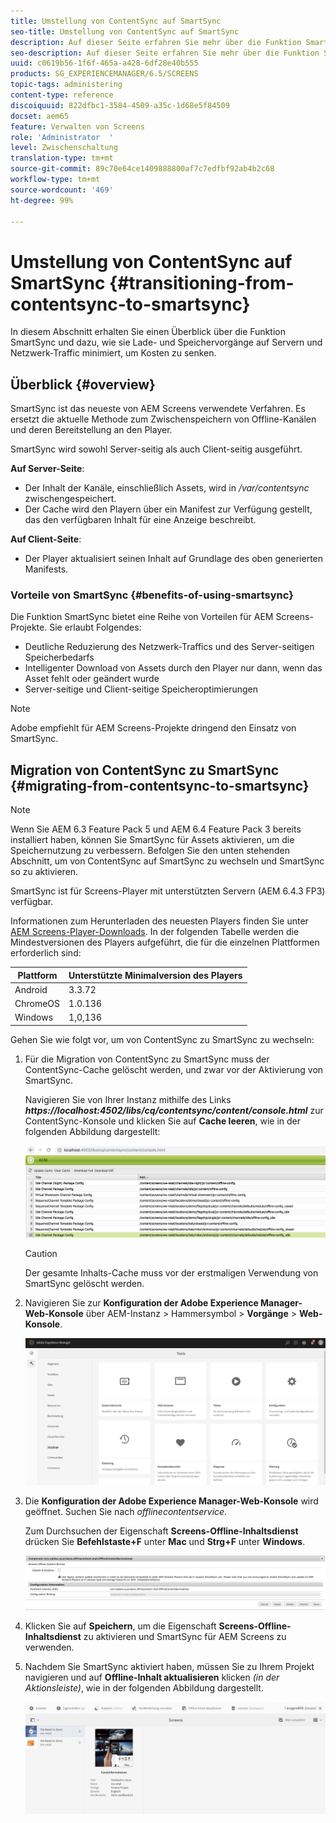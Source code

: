 ```yaml
---
title: Umstellung von ContentSync auf SmartSync
seo-title: Umstellung von ContentSync auf SmartSync
description: Auf dieser Seite erfahren Sie mehr über die Funktion SmartSync und dazu, wie Sie von ContentSync zu SmartSync wechseln können.
seo-description: Auf dieser Seite erfahren Sie mehr über die Funktion SmartSync und dazu, wie Sie von ContentSync zu SmartSync wechseln können.
uuid: c0619b56-1f6f-465a-a428-6df28e40b555
products: SG_EXPERIENCEMANAGER/6.5/SCREENS
topic-tags: administering
content-type: reference
discoiquuid: 822dfbc1-3584-4509-a35c-1d68e5f84509
docset: aem65
feature: Verwalten von Screens
role: 'Administrator  '
level: Zwischenschaltung
translation-type: tm+mt
source-git-commit: 89c70e64ce1409888800af7c7edfbf92ab4b2c68
workflow-type: tm+mt
source-wordcount: '469'
ht-degree: 99%

---
```



# Umstellung von ContentSync auf SmartSync {#transitioning-from-contentsync-to-smartsync}

In diesem Abschnitt erhalten Sie einen Überblick über die Funktion SmartSync und dazu, wie sie Lade- und Speichervorgänge auf Servern und Netzwerk-Traffic minimiert, um Kosten zu senken.

## Überblick {#overview}

SmartSync ist das neueste von AEM Screens verwendete Verfahren. Es ersetzt die aktuelle Methode zum Zwischenspeichern von Offline-Kanälen und deren Bereitstellung an den Player.

SmartSync wird sowohl Server-seitig als auch Client-seitig ausgeführt.

**Auf Server-Seite**:

* Der Inhalt der Kanäle, einschließlich Assets, wird in */var/contentsync* zwischengespeichert.
* Der Cache wird den Playern über ein Manifest zur Verfügung gestellt, das den verfügbaren Inhalt für eine Anzeige beschreibt.

**Auf Client-Seite**:

* Der Player aktualisiert seinen Inhalt auf Grundlage des oben generierten Manifests.

### Vorteile von SmartSync {#benefits-of-using-smartsync}

Die Funktion SmartSync bietet eine Reihe von Vorteilen für AEM Screens-Projekte. Sie erlaubt Folgendes:

* Deutliche Reduzierung des Netzwerk-Traffics und des Server-seitigen Speicherbedarfs
* Intelligenter Download von Assets durch den Player nur dann, wenn das Asset fehlt oder geändert wurde
* Server-seitige und Client-seitige Speicheroptimierungen

>[!NOTE]
>
>Adobe empfiehlt für AEM Screens-Projekte dringend den Einsatz von SmartSync.

## Migration von ContentSync zu SmartSync {#migrating-from-contentsync-to-smartsync}

>[!NOTE]
>
>Wenn Sie AEM 6.3 Feature Pack 5 und AEM 6.4 Feature Pack 3 bereits installiert haben, können Sie SmartSync für Assets aktivieren, um die Speichernutzung zu verbessern. Befolgen Sie den unten stehenden Abschnitt, um von ContentSync auf SmartSync zu wechseln und SmartSync so zu aktivieren.
>
>SmartSync ist für Screens-Player mit unterstützten Servern (AEM 6.4.3 FP3) verfügbar.
>
>Informationen zum Herunterladen des neuesten Players finden Sie unter [AEM Screens-Player-Downloads](https://download.macromedia.com/screens/). In der folgenden Tabelle werden die Mindestversionen des Players aufgeführt, die für die einzelnen Plattformen erforderlich sind:

| **Plattform** | **Unterstützte Minimalversion des Players** |
|---|---|
| Android | 3.3.72 |
| ChromeOS | 1.0.136 |
| Windows | 1,0,136 |

Gehen Sie wie folgt vor, um von ContentSync zu SmartSync zu wechseln:

1. Für die Migration von ContentSync zu SmartSync muss der ContentSync-Cache gelöscht werden, und zwar vor der Aktivierung von SmartSync.

   Navigieren Sie von Ihrer Instanz mithilfe des Links ***https://localhost:4502/libs/cq/contentsync/content/console.html*** zur ContentSync-Konsole und klicken Sie auf **Cache leeren**, wie in der folgenden Abbildung dargestellt:

   ![clear_contesync_cache](assets/clear_contesync_cache.png)

   >[!CAUTION]
   >
   >Der gesamte Inhalts-Cache muss vor der erstmaligen Verwendung von SmartSync gelöscht werden.

1. Navigieren Sie zur **Konfiguration der Adobe Experience Manager-Web-Konsole** über AEM-Instanz > Hammersymbol > **Vorgänge** > **Web-Konsole**.

   ![screen_shot_2019-02-11at15339pm](assets/screen_shot_2019-02-11at15339pm.png)

1. Die **Konfiguration der Adobe Experience Manager-Web-Konsole** wird geöffnet. Suchen Sie nach *offlinecontentservice*.

   Zum Durchsuchen der Eigenschaft **Screens-Offline-Inhaltsdienst** drücken Sie **Befehlstaste+F** unter **Mac** und **Strg+F** unter **Windows**.

   ![screen_shot_2019-02-19at22643pm](assets/screen_shot_2019-02-19at22643pm.png)

1. Klicken Sie auf **Speichern**, um die Eigenschaft **Screens-Offline-Inhaltsdienst** zu aktivieren und SmartSync für AEM Screens zu verwenden.
1. Nachdem Sie SmartSync aktiviert haben, müssen Sie zu Ihrem Projekt navigieren und auf **Offline-Inhalt aktualisieren** klicken *(in der Aktionsleiste)*, wie in der folgenden Abbildung dargestellt.

   ![screen_shot_2019-02-25at102605am](assets/screen_shot_2019-02-25at102605am.png)